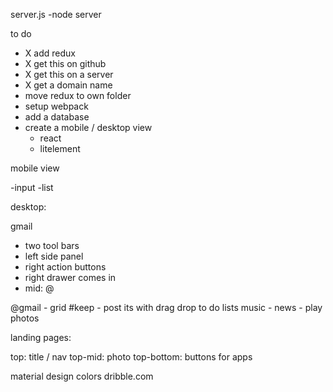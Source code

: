 
server.js
-node server


to do
- X add redux
- X get this on github
- X get this on a server
- X get a domain name
- move redux to own folder
- setup webpack
- add a database
- create a mobile / desktop view
  - react
  - litelement
 
mobile view 

-input
-list 

desktop: 

gmail
- two tool bars
- left side panel
- right action buttons
- right drawer comes in
- mid: @

@gmail - grid
#keep - post its with drag drop to do lists
music - 
news - 
play
photos 

landing pages: 

top: title / nav
top-mid: photo
top-bottom: buttons for apps

material design colors
dribble.com
